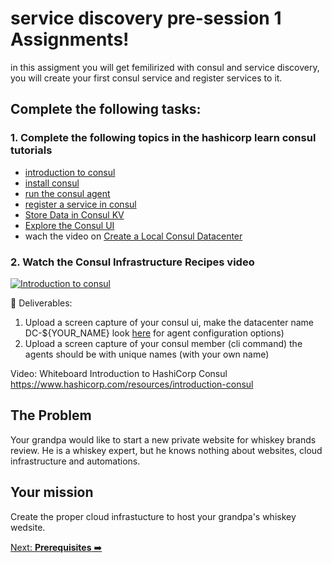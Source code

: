 # service discovery pre-session 1 Assignments!

in this assigment you will get femilirized with consul and service discovery, you will create your first consul service and register services to it.



## Complete the following tasks:

### 1. Complete the following topics in the hashicorp learn consul tutorials

- [introduction to consul](https://learn.hashicorp.com/tutorials/consul/get-started?in=consul/getting-started)
- [install consul](https://learn.hashicorp.com/tutorials/consul/get-started-install?in=consul/getting-started)
- [run the consul agent](https://learn.hashicorp.com/tutorials/consul/get-started-agent?in=consul/getting-started)
- [register a service in consul](https://learn.hashicorp.com/tutorials/consul/get-started-service-discovery?in=consul/getting-started)
- [Store Data in Consul KV](https://learn.hashicorp.com/tutorials/consul/get-started-key-value-store?in=consul/getting-started)
- [Explore the Consul UI](https://learn.hashicorp.com/tutorials/consul/get-started-explore-the-ui?in=consul/getting-started)
- wach the video on [Create a Local Consul Datacenter](https://learn.hashicorp.com/tutorials/consul/get-started-create-datacenter)


### 2. Watch the Consul Infrastructure Recipes video

[![Introduction to consul](https://img.youtube.com/vi/XZZDVUCCilM/0.jpg)](https://www.youtube.com/watch?v=XZZDVUCCilM) 

🦉 Deliverables:
1. Upload a screen capture of your consul ui, make the datacenter name DC-${YOUR_NAME} look [here](https://www.consul.io/docs/agent/options) for agent configuration options)
2. Upload a screen capture of your consul member (cli command) the agents should be with unique names (with your own name) 

Video: Whiteboard Introduction to HashiCorp Consul
https://www.hashicorp.com/resources/introduction-consul




## The Problem
Your grandpa would like to start a new private website for whiskey brands review. He is a whiskey expert, but he knows nothing about websites, cloud infrastructure and automations.


## Your mission
Create the proper cloud infrastucture to host your grandpa's whiskey wedsite. 

[Next: **Prerequisites** ➡️](prerequisites.md)






